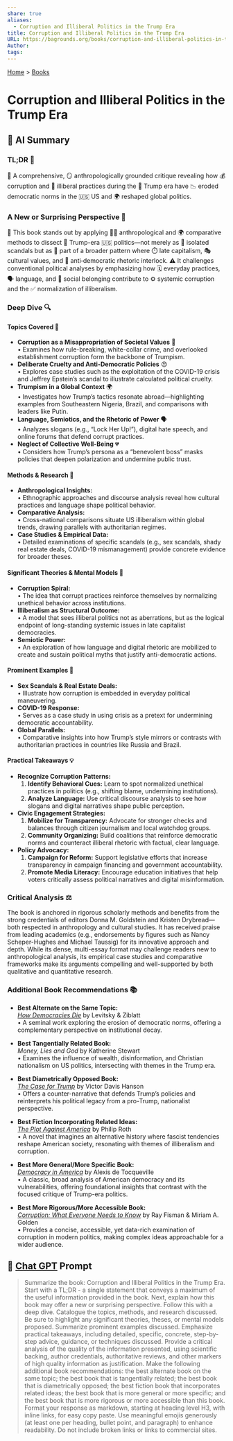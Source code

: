 ```yaml
---
share: true
aliases:
  - Corruption and Illiberal Politics in the Trump Era
title: Corruption and Illiberal Politics in the Trump Era
URL: https://bagrounds.org/books/corruption-and-illiberal-politics-in-the-trump-era
Author: 
tags: 
---
```

[Home](../index.md) > [Books](./index.md)  
# Corruption and Illiberal Politics in the Trump Era  
## 🤖 AI Summary  
### TL;DR 🚀  
📢 A comprehensive, 🪞 anthropologically grounded critique revealing how 💰 corruption and 👿 illiberal practices during the 🤡 Trump era have 📉 eroded democratic norms in the 🇺🇸 US and 🌍 reshaped global politics.  
  
### A New or Surprising Perspective 🌟  
📖 This book stands out by applying 🧑‍🏫 anthropological and 🌍 comparative methods to dissect 🔪 Trump-era 🇺🇸 politics—not merely as 🚨 isolated scandals but as 🧩 part of a broader pattern where ⏱️ late capitalism, 🎭 cultural values, and 📢 anti‐democratic rhetoric interlock. ⚠️ It challenges conventional political analyses by emphasizing how 🗓️ everyday practices, 🗣️ language, and 🤝 social belonging contribute to ⚙️ systemic corruption and the ✅ normalization of illiberalism.  
  
### Deep Dive 🔍  
#### Topics Covered 📝  
- **Corruption as a Misappropriation of Societal Values** 💼  
  • Examines how rule-breaking, white-collar crime, and overlooked establishment corruption form the backbone of Trumpism.  
- **Deliberate Cruelty and Anti-Democratic Policies** 😠  
  • Explores case studies such as the exploitation of the COVID-19 crisis and Jeffrey Epstein’s scandal to illustrate calculated political cruelty.  
- **Trumpism in a Global Context** 🌍  
  • Investigates how Trump’s tactics resonate abroad—highlighting examples from Southeastern Nigeria, Brazil, and comparisons with leaders like Putin.  
- **Language, Semiotics, and the Rhetoric of Power** 🗣️  
  • Analyzes slogans (e.g., “Lock Her Up!”), digital hate speech, and online forums that defend corrupt practices.  
- **Neglect of Collective Well-Being** 💔  
  • Considers how Trump’s persona as a “benevolent boss” masks policies that deepen polarization and undermine public trust.  
  
#### Methods & Research 🧪  
- **Anthropological Insights:**  
  • Ethnographic approaches and discourse analysis reveal how cultural practices and language shape political behavior.  
- **Comparative Analysis:**  
  • Cross-national comparisons situate US illiberalism within global trends, drawing parallels with authoritarian regimes.  
- **Case Studies & Empirical Data:**  
  • Detailed examinations of specific scandals (e.g., sex scandals, shady real estate deals, COVID-19 mismanagement) provide concrete evidence for broader theses.  
  
#### Significant Theories & Mental Models 🧠  
- **Corruption Spiral:**  
  • The idea that corrupt practices reinforce themselves by normalizing unethical behavior across institutions.  
- **Illiberalism as Structural Outcome:**  
  • A model that sees illiberal politics not as aberrations, but as the logical endpoint of long-standing systemic issues in late capitalist democracies.  
- **Semiotic Power:**  
  • An exploration of how language and digital rhetoric are mobilized to create and sustain political myths that justify anti-democratic actions.  
  
#### Prominent Examples 📌  
- **Sex Scandals & Real Estate Deals:**  
  • Illustrate how corruption is embedded in everyday political maneuvering.  
- **COVID-19 Response:**  
  • Serves as a case study in using crisis as a pretext for undermining democratic accountability.  
- **Global Parallels:**  
  • Comparative insights into how Trump’s style mirrors or contrasts with authoritarian practices in countries like Russia and Brazil.  
  
#### Practical Takeaways 💡  
- **Recognize Corruption Patterns:**  
  1. **Identify Behavioral Cues:** Learn to spot normalized unethical practices in politics (e.g., shifting blame, undermining institutions).  
  2. **Analyze Language:** Use critical discourse analysis to see how slogans and digital narratives shape public perception.  
- **Civic Engagement Strategies:**  
  1. **Mobilize for Transparency:** Advocate for stronger checks and balances through citizen journalism and local watchdog groups.  
  2. **Community Organizing:** Build coalitions that reinforce democratic norms and counteract illiberal rhetoric with factual, clear language.  
- **Policy Advocacy:**  
  1. **Campaign for Reform:** Support legislative efforts that increase transparency in campaign financing and government accountability.  
  2. **Promote Media Literacy:** Encourage education initiatives that help voters critically assess political narratives and digital misinformation.  
  
### Critical Analysis ⚖️  
The book is anchored in rigorous scholarly methods and benefits from the strong credentials of editors Donna M. Goldstein and Kristen Drybread—both respected in anthropology and cultural studies. It has received praise from leading academics (e.g., endorsements by figures such as Nancy Scheper-Hughes and Michael Taussig) for its innovative approach and depth. While its dense, multi-essay format may challenge readers new to anthropological analysis, its empirical case studies and comparative frameworks make its arguments compelling and well-supported by both qualitative and quantitative research.  
  
### Additional Book Recommendations 📚  
- **Best Alternate on the Same Topic:**  
*[How Democracies Die](./how-democracies-die.md)* by Levitsky & Ziblatt  
  • A seminal work exploring the erosion of democratic norms, offering a complementary perspective on institutional decay.  
  
- **Best Tangentially Related Book:**  
*Money, Lies and God* by Katherine Stewart  
  • Examines the influence of wealth, disinformation, and Christian nationalism on US politics, intersecting with themes in the Trump era.  
  
- **Best Diametrically Opposed Book:**  
[*The Case for Trump*](https://en.wikipedia.org/wiki/Victor_Davis_Hanson) by Victor Davis Hanson  
  • Offers a counter-narrative that defends Trump’s policies and reinterprets his political legacy from a pro-Trump, nationalist perspective.  
  
- **Best Fiction Incorporating Related Ideas:**  
[*The Plot Against America*](https://en.wikipedia.org/wiki/The_Plot_Against_America) by Philip Roth  
  • A novel that imagines an alternative history where fascist tendencies reshape American society, resonating with themes of illiberalism and corruption.  
  
- **Best More General/More Specific Book:**  
*[Democracy in America](./democracy-in-america.md)* by Alexis de Tocqueville  
  • A classic, broad analysis of American democracy and its vulnerabilities, offering foundational insights that contrast with the focused critique of Trump-era politics.  
  
- **Best More Rigorous/More Accessible Book:**  
[*Corruption: What Everyone Needs to Know*](https://en.wikipedia.org/wiki/Corruption) by Ray Fisman & Miriam A. Golden  
  • Provides a concise, accessible, yet data-rich examination of corruption in modern politics, making complex ideas approachable for a wider audience.  
  
## 💬 [Chat GPT](https://chat.com) Prompt  
> Summarize the book: Corruption and Illiberal Politics in the Trump Era. Start with a TL;DR - a single statement that conveys a maximum of the useful information provided in the book. Next, explain how this book may offer a new or surprising perspective. Follow this with a deep dive. Catalogue the topics, methods, and research discussed. Be sure to highlight any significant theories, theses, or mental models proposed. Summarize prominent examples discussed. Emphasize practical takeaways, including detailed, specific, concrete, step-by-step advice, guidance, or techniques discussed. Provide a critical analysis of the quality of the information presented, using scientific backing, author credentials, authoritative reviews, and other markers of high quality information as justification. Make the following additional book recommendations: the best alternate book on the same topic; the best book that is tangentially related; the best book that is diametrically opposed; the best fiction book that incorporates related ideas; the best book that is more general or more specific; and the best book that is more rigorous or more accessible than this book. Format your response as markdown, starting at heading level H3, with inline links, for easy copy paste. Use meaningful emojis generously (at least one per heading, bullet point, and paragraph) to enhance readability. Do not include broken links or links to commercial sites.